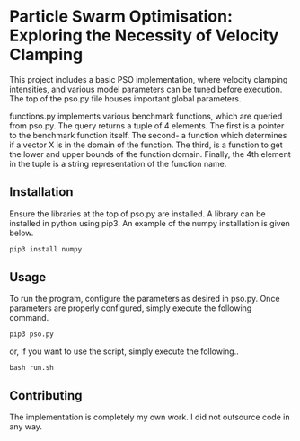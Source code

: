# Particle Swarm Optimisation: Exploring the Necessity of Velocity Clamping

This project includes a basic PSO implementation, where velocity clamping intensities, and various model parameters can be tuned before execution. The top of the pso.py file houses important global parameters.

functions.py implements various benchmark functions, which are queried from pso.py. The query returns a tuple of 4 elements. The first is a pointer to the benchmark function itself. The second- a function which determines if a vector X is in the domain of the function. The third, is a function to get the lower and upper bounds of the function domain. Finally, the 4th element in the tuple is a string representation of the function name.

## Installation

Ensure the libraries at the top of pso.py are installed. A library can be installed in python using pip3. An example of the numpy installation is given below.

```bash
pip3 install numpy
```

## Usage

To run the program, configure the parameters as desired in pso.py. Once parameters are properly configured, simply execute the following command.
```bash
pip3 pso.py	
```
or, if you want to use the script, simply execute the following..
```
bash run.sh
```
## Contributing
The implementation is completely my own work. I did not outsource code in any way. 

